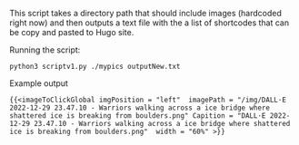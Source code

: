 
This script takes a directory path that should include images (hardcoded right now) and then outputs a text file with the a list of shortcodes that can be copy and pasted to Hugo site.


Running the script:

```
python3 scriptv1.py ./mypics outputNew.txt
```


Example output

```
{{<imageToClickGlobal imgPosition = "left"  imagePath = "/img/DALL·E 2022-12-29 23.47.10 - Warriors walking across a ice bridge where shattered ice is breaking from boulders.png" Capition = "DALL·E 2022-12-29 23.47.10 - Warriors walking across a ice bridge where shattered ice is breaking from boulders.png"  width = "60%" >}}
```